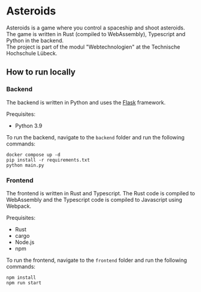 # Asteroids

Asteroids is a game where you control a spaceship and shoot asteroids. The game is written in Rust (compiled to WebAssembly), Typescript and Python in the backend.  
The project is part of the modul "Webtechnologien" at the Technische Hochschule Lübeck.  

## How to run locally

### Backend

The backend is written in Python and uses the [Flask](https://flask.palletsprojects.com/en/2.0.x/) framework.

Prequisites:
- Python 3.9

To run the backend, navigate to the `backend` folder and run the following commands:
```
docker compose up -d
pip install -r requirements.txt
python main.py
```

### Frontend

The frontend is written in Rust and Typescript. The Rust code is compiled to WebAssembly and the Typescript code is compiled to Javascript using Webpack.

Prequisites:
- Rust
- cargo
- Node.js
- npm

To run the frontend, navigate to the `frontend` folder and run the following commands:
```
npm install
npm run start
```
